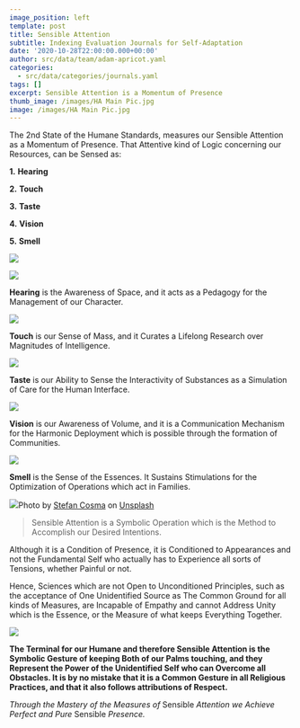 ```yaml
---
image_position: left
template: post
title: Sensible Attention
subtitle: Indexing Evaluation Journals for Self-Adaptation
date: '2020-10-28T22:00:00.000+00:00'
author: src/data/team/adam-apricot.yaml
categories:
  - src/data/categories/journals.yaml
tags: []
excerpt: Sensible Attention is a Momentum of Presence
thumb_image: /images/HA Main Pic.jpg
image: /images/HA Main Pic.jpg
---
```

The 2nd State of the Humane Standards, measures our Sensible Attention as a Momentum of Presence. That Attentive kind of Logic concerning our Resources, can be Sensed as:

**1.** **Hearing**

**2.** **Touch**

**3.** **Taste**

**4.** **Vision**

**5.** **Smell**

![](https://cdn-images-1.medium.com/max/906/1*c3tT3bjK-yFvqNKKzuRldw.png)

![](https://cdn-images-1.medium.com/max/906/1*3ZiccPJU1H-pAcvE1TsgFw.png)

**Hearing** is the Awareness of Space, and it acts as a Pedagogy for the Management of our Character.

![](https://cdn-images-1.medium.com/max/906/1*2A24Z9g80mhf2wn63umZlA.png)

**Touch** is our Sense of Mass, and it Curates a Lifelong Research over Magnitudes of Intelligence.

![](https://cdn-images-1.medium.com/max/906/1*8DFSurI8oR1rRlHzbm3Wzw.png)

**Taste** is our Ability to Sense the Interactivity of Substances as a Simulation of Care for the Human Interface.

![](https://cdn-images-1.medium.com/max/906/1*DwHdUKmdLuUNphoUnGXqig.png)

**Vision** is our Awareness of Volume, and it is a Communication Mechanism for the Harmonic Deployment which is possible through the formation of Communities.

![](https://cdn-images-1.medium.com/max/906/1*siTtaQX6PyTC3RNmALIVtA.png)

**Smell** is the Sense of the Essences. It Sustains Stimulations for the Optimization of Operations which act in Families.

![](https://cdn-images-1.medium.com/max/906/0*SRuP6AL7ttSGZIcR)Photo by [Stefan Cosma](https://unsplash.com/@stefanbc?utm_source=medium&utm_medium=referral) on [Unsplash](https://unsplash.com?utm_source=medium&utm_medium=referral)

> Sensible Attention is a Symbolic Operation which is the Method to Accomplish our Desired Intentions.

Although it is a Condition of Presence, it is Conditioned to Appearances and not the Fundamental Self who actually has to Experience all sorts of Tensions, whether Painful or not.

Hence, Sciences which are not Open to Unconditioned Principles, such as the acceptance of One Unidentified Source as The Common Ground for all kinds of Measures, are Incapable of Empathy and cannot Address Unity which is the Essence, or the Measure of what keeps Everything Together.

![](https://cdn-images-1.medium.com/max/906/1*V-yeafwBpzLUyCcnJ2TXaA.png)

**The Terminal for our Humane and therefore Sensible Attention is the Symbolic Gesture of keeping Both of our Palms touching, and they Represent the Power of the Unidentified Self who can Overcome all Obstacles. It is by no mistake that it is a Common Gesture in all Religious Practices, and that it also follows attributions of Respect.**

_Through the Mastery of the Measures of_ Sensible _Attention we Achieve Perfect and Pure_ Sensible _Presence._